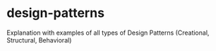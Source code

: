 # design-patterns
Explanation with examples of all types of Design Patterns (Creational, Structural, Behavioral)
